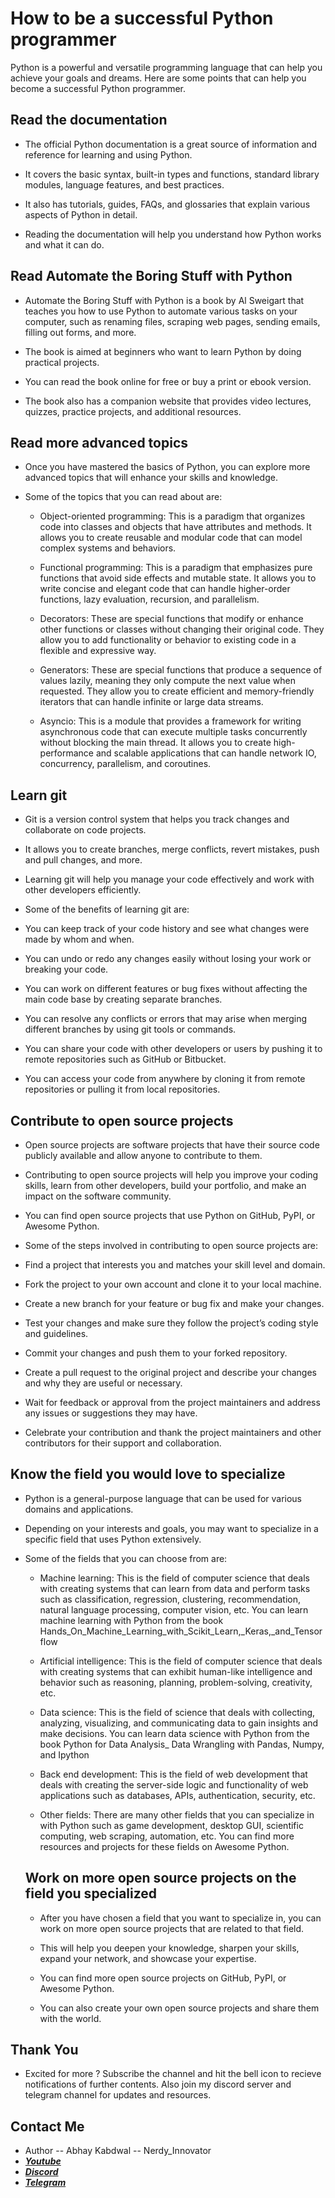 # How to be a successful Python programmer

Python is a powerful and versatile programming language that can help you achieve your goals and dreams. Here are some points that can help you become a successful Python programmer.

## Read the documentation

- The official Python documentation is a great source of information and reference for learning and using Python.
- It covers the basic syntax, built-in types and functions, standard library modules, language features, and best practices.
- It also has tutorials, guides, FAQs, and glossaries that explain various aspects of Python in detail.

- Reading the documentation will help you understand how Python works and what it can do.

## Read Automate the Boring Stuff with Python

- Automate the Boring Stuff with Python is a book by Al Sweigart that teaches you how to use Python to automate various tasks on your computer, such as renaming files, scraping web pages, sending emails, filling out forms, and more.
- The book is aimed at beginners who want to learn Python by doing practical projects.
- You can read the book online for free or buy a print or ebook version.

- The book also has a companion website that provides video lectures, quizzes, practice projects, and additional resources.

## Read more advanced topics

- Once you have mastered the basics of Python, you can explore more advanced topics that will enhance your skills and knowledge.

- Some of the topics that you can read about are:
  - Object-oriented programming: This is a paradigm that organizes code into classes and objects that have attributes and methods. It allows you to create reusable and modular code that can model complex systems and behaviors.

  - Functional programming: This is a paradigm that emphasizes pure functions that avoid side effects and mutable state. It allows you to write concise and elegant code that can handle higher-order functions, lazy evaluation, recursion, and parallelism.

  - Decorators: These are special functions that modify or enhance other functions or classes without changing their original code. They allow you to add functionality or behavior to existing code in a flexible and expressive way.

  - Generators: These are special functions that produce a sequence of values lazily, meaning they only compute the next value when requested. They allow you to create efficient and memory-friendly iterators that can handle infinite or large data streams.

  - Asyncio: This is a module that provides a framework for writing asynchronous code that can execute multiple tasks concurrently without blocking the main thread. It allows you to create high-performance and scalable applications that can handle network IO, concurrency, parallelism, and coroutines.

## Learn git

- Git is a version control system that helps you track changes and collaborate on code projects.
- It allows you to create branches, merge conflicts, revert mistakes, push and pull changes, and more.
- Learning git will help you manage your code effectively and work with other developers efficiently.
- Some of the benefits of learning git are:
- You can keep track of your code history and see what changes were made by whom and when.
- You can undo or redo any changes easily without losing your work or breaking your code.
- You can work on different features or bug fixes without affecting the main code base by creating separate branches.
- You can resolve any conflicts or errors that may arise when merging different branches by using git tools or commands.
- You can share your code with other developers or users by pushing it to remote repositories such as GitHub or Bitbucket.

- You can access your code from anywhere by cloning it from remote repositories or pulling it from local repositories.

## Contribute to open source projects

- Open source projects are software projects that have their source code publicly available and allow anyone to contribute to them.
- Contributing to open source projects will help you improve your coding skills, learn from other developers, build your portfolio, and make an impact on the software community.
- You can find open source projects that use Python on GitHub, PyPI, or Awesome Python.
- Some of the steps involved in contributing to open source projects are:
- Find a project that interests you and matches your skill level and domain.
- Fork the project to your own account and clone it to your local machine.
- Create a new branch for your feature or bug fix and make your changes.
- Test your changes and make sure they follow the project’s coding style and guidelines.
- Commit your changes and push them to your forked repository.
- Create a pull request to the original project and describe your changes and why they are useful or necessary.

- Wait for feedback or approval from the project maintainers and address any issues or suggestions they may have.

- Celebrate your contribution and thank the project maintainers and other contributors for their support and collaboration.

## Know the field you would love to specialize

- Python is a general-purpose language that can be used for various domains and applications.

- Depending on your interests and goals, you may want to specialize in a specific field that uses Python extensively.

- Some of the fields that you can choose from are:
      
    - Machine learning: This is the field of computer 
    science that deals with creating systems that can learn 
    from data and perform tasks such as classification, 
    regression, clustering, recommendation, natural 
    language processing, computer vision, etc. You can 
    learn machine learning with Python from the book 
    Hands_On_Machine_Learning_with_Scikit_Learn,_Keras,_and_Tensorflow

    - Artificial intelligence: This is the field of 
    computer science that deals with creating systems that 
    can exhibit human-like intelligence and behavior such 
    as reasoning, planning, problem-solving, creativity, 
    etc.

    - Data science: This is the field of science that deals 
    with collecting, analyzing, visualizing, and 
    communicating data to gain insights and make decisions. 
    You can learn data science with Python from the book 
    Python for Data Analysis_ Data Wrangling with Pandas, Numpy, and Ipython
    
    - Back end development: This is the field of web 
    development that deals with creating the server-side 
    logic and functionality of web applications such as 
    databases, APIs, authentication, security, etc.

    - Other fields: There are many other fields that you 
    can specialize in with Python such as game development, 
    desktop GUI, scientific computing, web scraping, 
    automation, etc. You can find more resources and 
    projects for these fields on Awesome Python.

  ## Work on more open source projects on the field you specialized
  
  - After you have chosen a field that you want to specialize in, you can work on more open source projects that are related to that field.
  
  - This will help you deepen your knowledge, sharpen your skills, expand your network, and showcase your expertise.
  
  - You can find more open source projects on GitHub, PyPI, or Awesome Python.
  
  - You can also create your own open source projects and share them with the world.

## Thank You
- Excited for more ? Subscribe the channel and hit the bell icon to recieve notifications of further contents. Also join my discord server and telegram channel for updates and resources.

## Contact Me

- Author -- Abhay Kabdwal -- Nerdy_Innovator
- **_[Youtube](https://www.youtube.com/@doctor_innovator/featured)_**
- **_[Discord](https://discord.gg/7ydGD3aJ)_**
- **_[Telegram](https://t.me/doctor_innovator)_**